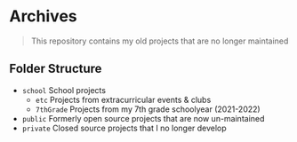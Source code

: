 # Archives
> This repository contains my old projects that are no longer maintained

## Folder Structure
- `school` School projects
  - `etc` Projects from extracurricular events & clubs
  - `7thGrade` Projects from my 7th grade schoolyear (2021-2022)
- `public` Formerly open source projects that are now un-maintained
- `private` Closed source projects that I no longer develop
